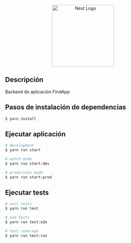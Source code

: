 <p align="center">
  <a href="http://nestjs.com/" target="blank"><img src="https://nestjs.com/img/logo-small.svg" width="200" alt="Nest Logo" /></a>
</p>

## Descripción

Backend de aplicación FindApp

## Pasos de instalación de dependencias

```bash
$ yarn install
```

## Ejecutar aplicación

```bash
# development
$ yarn run start

# watch mode
$ yarn run start:dev

# production mode
$ yarn run start:prod
```

## Ejecutar tests

```bash
# unit tests
$ yarn run test

# e2e tests
$ yarn run test:e2e

# test coverage
$ yarn run test:cov
```
